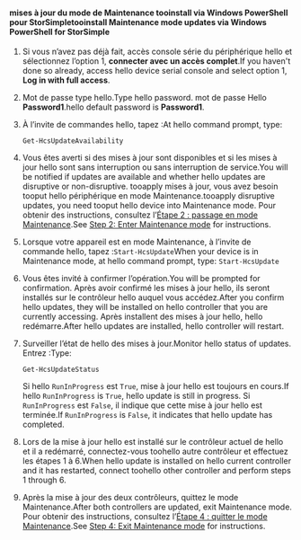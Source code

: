 <!--author=SharS last changed: 9/17/15-->

#### <a name="tooinstall-maintenance-mode-updates-via-windows-powershell-for-storsimple"></a><span data-ttu-id="0d4d6-101">mises à jour du mode de Maintenance tooinstall via Windows PowerShell pour StorSimple</span><span class="sxs-lookup"><span data-stu-id="0d4d6-101">tooinstall Maintenance mode updates via Windows PowerShell for StorSimple</span></span>
1. <span data-ttu-id="0d4d6-102">Si vous n’avez pas déjà fait, accès console série du périphérique hello et sélectionnez l’option 1, **connecter avec un accès complet**.</span><span class="sxs-lookup"><span data-stu-id="0d4d6-102">If you haven't done so already, access hello device serial console and select option 1, **Log in with full access**.</span></span> 
2. <span data-ttu-id="0d4d6-103">Mot de passe type hello.</span><span class="sxs-lookup"><span data-stu-id="0d4d6-103">Type hello password.</span></span> <span data-ttu-id="0d4d6-104">mot de passe Hello **Password1**.</span><span class="sxs-lookup"><span data-stu-id="0d4d6-104">hello default password is **Password1**.</span></span>
3. <span data-ttu-id="0d4d6-105">À l’invite de commandes hello, tapez :</span><span class="sxs-lookup"><span data-stu-id="0d4d6-105">At hello command prompt, type:</span></span>
   
     `Get-HcsUpdateAvailability` 
4. <span data-ttu-id="0d4d6-106">Vous êtes averti si des mises à jour sont disponibles et si les mises à jour hello sont sans interruption ou sans interruption de service.</span><span class="sxs-lookup"><span data-stu-id="0d4d6-106">You will be notified if updates are available and whether hello updates are disruptive or non-disruptive.</span></span> <span data-ttu-id="0d4d6-107">tooapply mises à jour, vous avez besoin tooput hello périphérique en mode Maintenance.</span><span class="sxs-lookup"><span data-stu-id="0d4d6-107">tooapply disruptive updates, you need tooput hello device into Maintenance mode.</span></span> <span data-ttu-id="0d4d6-108">Pour obtenir des instructions, consultez l’[Étape 2 : passage en mode Maintenance](../articles/storsimple/storsimple-update-device.md#step2).</span><span class="sxs-lookup"><span data-stu-id="0d4d6-108">See [Step 2: Enter Maintenance mode](../articles/storsimple/storsimple-update-device.md#step2) for instructions.</span></span>
5. <span data-ttu-id="0d4d6-109">Lorsque votre appareil est en mode Maintenance, à l’invite de commande hello, tapez :`Start-HcsUpdate`</span><span class="sxs-lookup"><span data-stu-id="0d4d6-109">When your device is in Maintenance mode, at hello command prompt, type: `Start-HcsUpdate`</span></span>
6. <span data-ttu-id="0d4d6-110">Vous êtes invité à confirmer l’opération.</span><span class="sxs-lookup"><span data-stu-id="0d4d6-110">You will be prompted for confirmation.</span></span> <span data-ttu-id="0d4d6-111">Après avoir confirmé les mises à jour hello, ils seront installés sur le contrôleur hello auquel vous accédez.</span><span class="sxs-lookup"><span data-stu-id="0d4d6-111">After you confirm hello updates, they will be installed on hello controller that you are currently accessing.</span></span> <span data-ttu-id="0d4d6-112">Après installent des mises à jour hello, hello redémarre.</span><span class="sxs-lookup"><span data-stu-id="0d4d6-112">After hello updates are installed, hello controller will restart.</span></span> 
7. <span data-ttu-id="0d4d6-113">Surveiller l’état de hello des mises à jour.</span><span class="sxs-lookup"><span data-stu-id="0d4d6-113">Monitor hello status of updates.</span></span> <span data-ttu-id="0d4d6-114">Entrez :</span><span class="sxs-lookup"><span data-stu-id="0d4d6-114">Type:</span></span>
   
    `Get-HcsUpdateStatus`
   
    <span data-ttu-id="0d4d6-115">Si hello `RunInProgress` est `True`, mise à jour hello est toujours en cours.</span><span class="sxs-lookup"><span data-stu-id="0d4d6-115">If hello `RunInProgress` is `True`, hello update is still in progress.</span></span> <span data-ttu-id="0d4d6-116">Si `RunInProgress` est `False`, il indique que cette mise à jour hello est terminée.</span><span class="sxs-lookup"><span data-stu-id="0d4d6-116">If `RunInProgress` is `False`, it indicates that hello update has completed.</span></span>  
8. <span data-ttu-id="0d4d6-117">Lors de la mise à jour hello est installé sur le contrôleur actuel de hello et il a redémarré, connectez-vous toohello autre contrôleur et effectuez les étapes 1 à 6.</span><span class="sxs-lookup"><span data-stu-id="0d4d6-117">When hello update is installed on hello current controller and it has restarted, connect toohello other controller and perform steps 1 through 6.</span></span>
9. <span data-ttu-id="0d4d6-118">Après la mise à jour des deux contrôleurs, quittez le mode Maintenance.</span><span class="sxs-lookup"><span data-stu-id="0d4d6-118">After both controllers are updated, exit Maintenance mode.</span></span> <span data-ttu-id="0d4d6-119">Pour obtenir des instructions, consultez l’[Étape 4 : quitter le mode Maintenance](../articles/storsimple/storsimple-update-device.md#step4).</span><span class="sxs-lookup"><span data-stu-id="0d4d6-119">See [Step 4: Exit Maintenance mode](../articles/storsimple/storsimple-update-device.md#step4) for instructions.</span></span>

